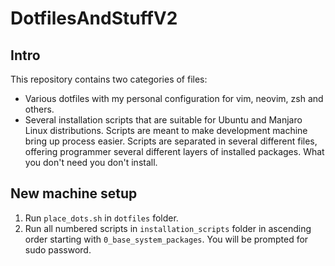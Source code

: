# DotfilesAndStuffV2

## Intro

This repository contains two categories of files:
- Various dotfiles with my personal configuration for vim, neovim, zsh and others.
- Several installation scripts that are suitable for Ubuntu and Manjaro Linux distributions.
Scripts are meant to make development machine bring up process easier.
Scripts are separated in several different files, offering programmer several different layers of installed packages.
What you don't need you don't install.

## New machine setup

1. Run `place_dots.sh` in `dotfiles` folder.
2. Run all numbered scripts in `installation_scripts` folder in ascending order starting with `0_base_system_packages`.
You will be prompted for sudo password.
